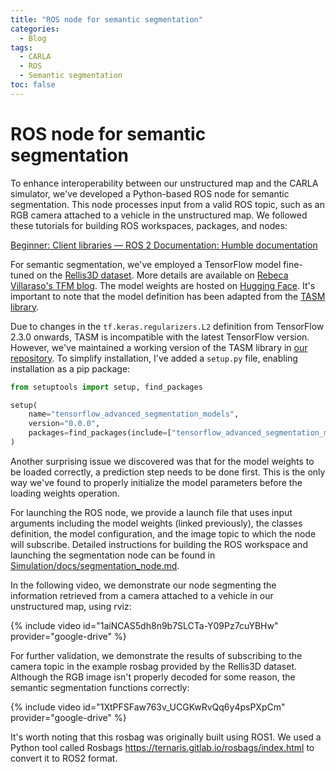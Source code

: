 ```yaml
---
title: "ROS node for semantic segmentation"
categories:
  - Blog
tags:
  - CARLA
  - ROS
  - Semantic segmentation
toc: false
---
```


# ROS node for semantic segmentation
To enhance interoperability between our unstructured map and the CARLA simulator, we've developed a Python-based ROS node for semantic segmentation. This node processes input from a valid ROS topic, such as an RGB camera attached to a vehicle in the unstructured map. We followed these tutorials for building ROS workspaces, packages, and nodes:

[Beginner: Client libraries — ROS 2 Documentation: Humble documentation](https://docs.ros.org/en/humble/Tutorials/Beginner-Client-Libraries.html)

For semantic segmentation, we've employed a TensorFlow model fine-tuned on the [Rellis3D dataset](https://www.unmannedlab.org/research/RELLIS-3D). More details are available on [Rebeca Villaraso's TFM blog](https://roboticslaburjc.github.io/2024-tfm-rebeca-villaraso/). The model weights are hosted on [Hugging Face](https://huggingface.co/GAIA-URJC/Rellis3D_20Labels_Weights/blob/main/SEM_ACFNET_EFFNET_30.weights.h5). It's important to note that the model definition has been adapted from the [TASM library](https://github.com/JanMarcelKezmann/TensorFlow-Advanced-Segmentation-Models).

Due to changes in the `tf.keras.regularizers.L2` definition from TensorFlow 2.3.0 onwards, TASM is incompatible with the latest TensorFlow version. However, we've maintained a working version of the TASM library in [our repository](https://github.com/RoboticsLabURJC/proyecto-GAIA/tree/main/Perception/3_SemanticSegmentation/tensorflow_advanced_segmentation_models). To simplify installation, I've added a `setup.py` file, enabling installation as a pip package:

```python
from setuptools import setup, find_packages

setup(
    name="tensorflow_advanced_segmentation_models",
    version="0.0.0",
    packages=find_packages(include=["tensorflow_advanced_segmentation_models"]),
)
```

Another surprising issue we discovered was that for the model weights to be loaded correctly, a prediction step needs to be done first. This is the only way we've found to properly initialize the model parameters before the loading weights operation.

For launching the ROS node, we provide a launch file that uses input arguments including the model weights (linked previously), the classes definition, the model configuration, and the image topic to which the node will subscribe. Detailed instructions for building the ROS workspace and launching the segmentation node can be found in [Simulation/docs/segmentation_node.md](https://github.com/RoboticsLabURJC/proyecto-GAIA/blob/main/Simulation/docs/segmentation_node.md).

In the following video, we demonstrate our node segmenting the information retrieved from a camera attached to a vehicle in our unstructured map, using rviz:

{% include video id="1aiNCAS5dh8n9b7SLCTa-Y09Pz7cuYBHw" provider="google-drive" %}

For further validation, we demonstrate the results of subscribing to the camera topic in the example rosbag provided by the Rellis3D dataset. Although the RGB image isn't properly decoded for some reason, the semantic segmentation functions correctly:

{% include video id="1XtPFSFaw763v_UCGKwRvQq6y4psPXpCm" provider="google-drive" %}

It's worth noting that this rosbag was originally built using ROS1. We used a Python tool called Rosbags <https://ternaris.gitlab.io/rosbags/index.html> to convert it to ROS2 format.